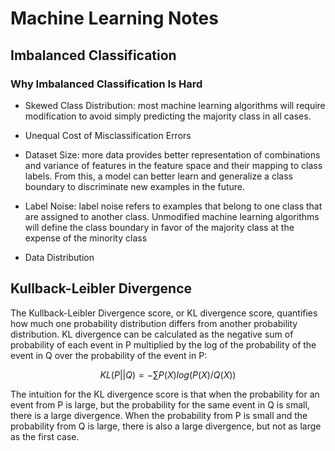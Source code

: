 # Machine Learning Notes


## Imbalanced Classification

### Why Imbalanced Classification Is Hard

- Skewed Class Distribution: most machine learning algorithms will require modification to avoid simply predicting the majority class in all cases.

- Unequal Cost of Misclassification Errors

- Dataset Size: more data provides better representation of combinations and variance of features in the feature space and their mapping to class labels. From this, a model can better learn and generalize a class boundary to discriminate new examples in the future.

- Label Noise: label noise refers to examples that belong to one class that are assigned to another class. Unmodified machine learning algorithms will define the class boundary in favor of the majority class at the expense of the minority class

- Data Distribution

## Kullback-Leibler Divergence

The Kullback-Leibler Divergence score, or KL divergence score, quantifies how much one probability distribution differs from another probability distribution. KL divergence can be calculated as the negative sum of probability of each event in P multiplied by the log of the probability of the event in Q over the probability of the event in P:

$$ KL(P||Q) = - \sum P(X) log(P(X) / Q(X)) $$

The intuition for the KL divergence score is that when the probability for an event from P is large, but the probability for the same event in Q is small, there is a large divergence. When the probability from P is small and the probability from Q is large, there is also a large divergence, but not as large as the first case.
